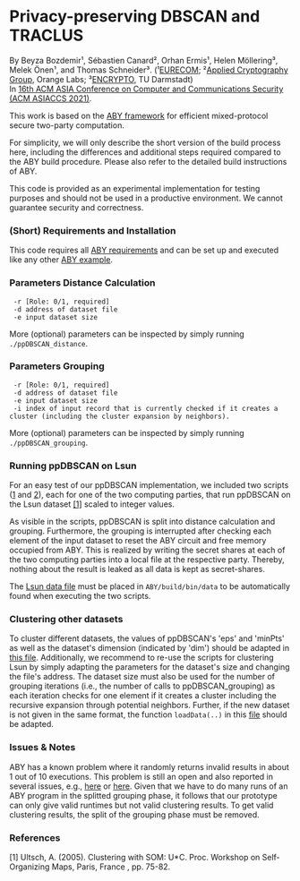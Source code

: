 # Privacy-preserving DBSCAN and TRACLUS

By Beyza Bozdemir¹, Sébastien Canard², Orhan Ermis¹, Helen Möllering³, Melek Önen¹, and Thomas Schneider³. (¹[EURECOM](http://www.eurecom.fr); ²[Applied Cryptography Group](https://crypto.orange-labs.fr/), Orange Labs; ³[ENCRYPTO](http://www.encrypto.de), TU Darmstadt) <br>In [16th ACM ASIA Conference on Computer and Communications Security (ACM ASIACCS 2021)](https://asiaccs2021.comp.polyu.edu.hk/). <!--%[Paper available here.](https://encrypto.de/papers/) -->

This work is based on the [ABY framework](https://github.com/encryptogroup/ABY/) for efficient mixed-protocol secure two-party computation.

For simplicity, we will only describe the short version of the build process here, including the differences and additional steps required compared to the ABY build procedure.
Please also refer to the detailed build instructions of ABY.

This code is provided as an experimental implementation for testing purposes and should not be used in a productive environment. We cannot guarantee security and correctness.

### (Short) Requirements and Installation

This code requires all [ABY requirements](https://github.com/encryptogroup/ABY#requirements) and can be set up and executed like any other [ABY example](https://github.com/encryptogroup/ABY#aby-applications).

### Parameters Distance Calculation
```Usage: ./asv_test
 -r [Role: 0/1, required]
 -d address of dataset file
 -e input dataset size
```
More (optional) parameters can be inspected by simply running `./ppDBSCAN_distance`.

### Parameters Grouping
```Usage: ./asv_test
 -r [Role: 0/1, required]
 -d address of dataset file
 -e input dataset size
 -i index of input record that is currently checked if it creates a cluster (including the cluster expansion by neighbors). 
```
More (optional) parameters can be inspected by simply running `./ppDBSCAN_grouping`.

### Running ppDBSCAN on Lsun
For an easy test of our ppDBSCAN implementation, we included two scripts ([1](https://github.com/encryptogroup/ppDBSCAN/blob/main/client_script.sh) and [2](https://github.com/encryptogroup/ppDBSCAN/blob/main/server_script.sh)), each for one of the two computing parties, that run ppDBSCAN on the Lsun dataset [[1]](#1) scaled to integer values. 

As visible in the scripts, ppDBSCAN is split into distance calculation and grouping. Furthermore, the grouping is interrupted after checking each element of the input dataset to reset the ABY circuit and free memory occupied from ABY. This is realized by writing the secret shares at each of the two computing parties into a local file at the respective party. Thereby, nothing about the result is leaked as all data is kept as secret-shares.

The [Lsun data file](https://github.com/encryptogroup/ppDBSCAN/blob/main/data/Lsun_prepared.txt) must be placed in `ABY/build/bin/data` to be automatically found when executing the two scripts.

### Clustering other datasets
To cluster different datasets, the values of ppDBSCAN's 'eps' and 'minPts' as well as the dataset's dimension (indicated by 'dim') should be adapted in [this file](https://github.com/encryptogroup/ppDBSCAN/blob/main/src/examples/traclus/common/traclus_coordination.cpp). Additionally, we recommend to re-use the scripts for clustering Lsun by simply adapting the parameters for the dataset's size and changing the file's address. The dataset size must also be used for the number of grouping iterations (i.e., the number of calls to ppDBSCAN_grouping) as each iteration checks for one element if it creates a cluster including the recursive expansion through potential neighbors. Further, if the new dataset is not given in the same format, the function `loadData(..)` in this [file](https://github.com/encryptogroup/ppDBSCAN/blob/main/src/examples/ppdbscan/common/ppdbscan_coordination.cpp) should be adapted.

### Issues & Notes
ABY has a known problem where it randomly returns invalid results in about 1 out of 10 executions. This problem is still an open and also reported in several issues, e.g., [here](https://github.com/MPC-SoK/frameworks/issues/19) or [here](https://github.com/encryptogroup/ABY/issues/114). Given that we have to do many runs of an ABY program in the splitted grouping phase, it follows that our prototype can only give valid runtimes but not valid clustering results. To get valid clustering results, the split of the grouping phase must be removed.

### References
<a id="1">[1]</a> 
Ultsch, A. (2005).
Clustering with SOM: U*C. 
Proc. Workshop on Self-Organizing Maps, Paris, France , pp. 75-82.
